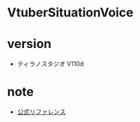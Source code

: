 # VtuberSituationVoice


# version
- ティラノスタジオ
V110d

# note
- [公式リファレンス](https://tyrano.jp/usage/studio)